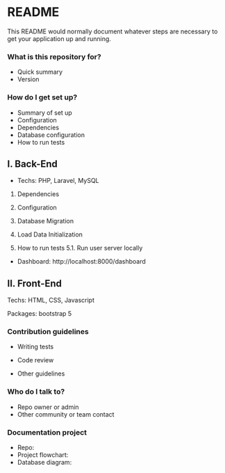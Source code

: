 # README #

This README would normally document whatever steps are necessary to get your application up and running.

### What is this repository for? ###

* Quick summary
* Version

### How do I get set up? ###

* Summary of set up
* Configuration
* Dependencies
* Database configuration
* How to run tests

## I. Back-End
- Techs: PHP, Laravel, MySQL

1. Dependencies

2. Configuration

3. Database Migration

4. Load Data Initialization

5. How to run tests
5.1. Run user server locally

- Dashboard: http://localhost:8000/dashboard

## II. Front-End
Techs: HTML, CSS, Javascript

Packages: bootstrap 5

### Contribution guidelines ###

* Writing tests

* Code review

* Other guidelines

### Who do I talk to? ###

* Repo owner or admin
* Other community or team contact

### Documentation project
- Repo: 
- Project flowchart: 
- Database diagram: 
